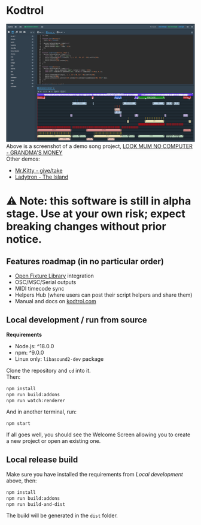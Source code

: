# Kodtrol
![Kodtrol screenshot](screenshot.png)
Above is a screenshot of a demo song project, [LOOK MUM NO COMPUTER - GRANDMA'S MONEY](https://youtu.be/CueEGW6SlJ0)  
Other demos:
- [Mr.Kitty - give/take](https://youtu.be/cN45Z7AZOg0)
- [Ladytron - The Island](https://youtu.be/ogRdrisVTpc)

# ⚠️ Note: this software is still in alpha stage. Use at your own risk; expect breaking changes without prior notice.

## Features roadmap (in no particular order)
- [Open Fixture Library](https://open-fixture-library.org/) integration
- OSC/MSC/Serial outputs
- MIDI timecode sync
- Helpers Hub (where users can post their script helpers and share them)
- Manual and docs on [kodtrol.com](http://kodtrol.com)

## Local development / run from source

**Requirements**
- Node.js: ^18.0.0
- npm: ^9.0.0
- Linux only: `libasound2-dev` package

Clone the repository and `cd` into it.  
Then:
```
npm install
npm run build:addons
npm run watch:renderer
```
And in another terminal, run:
```
npm start
```
If all goes well, you should see the Welcome Screen allowing you to create a new project or open an existing one.

## Local release build
Make sure you have installed the requirements from *Local development* above, then:
```
npm install
npm run build:addons
npm run build-and-dist
```
The build will be generated in the `dist` folder.